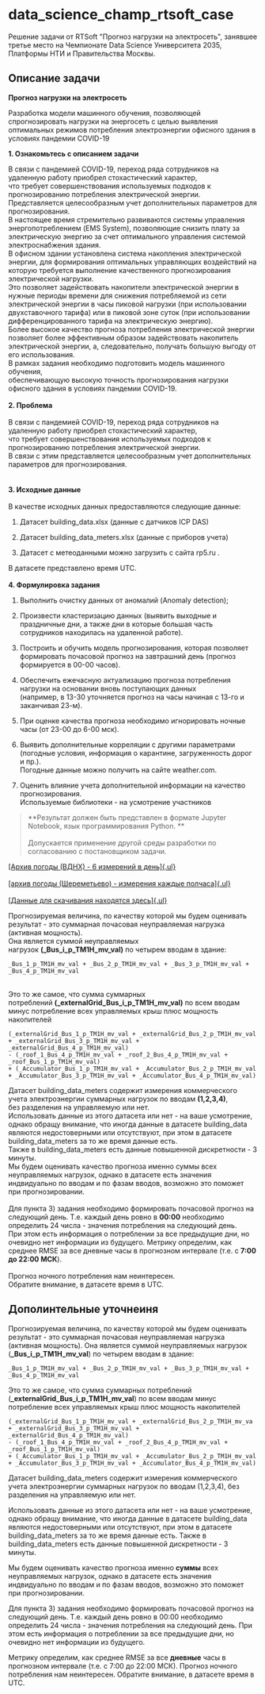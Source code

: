 # data_science_champ_rtsoft_case
Решение задачи от RTSoft "Прогноз нагрузки на электросеть", занявшее третье место на Чемпионате Data Science Университета 2035, Платформы НТИ и Правительства Москвы.

## Описание задачи
**Прогноз нагрузки на электросеть**

Разработка модели машинного обучения, позволяющей спрогнозировать
нагрузки на энергосеть с целью выявления оптимальных режимов потребления
электроэнергии офисного здания в условиях пандемии COVID-19

**1. Ознакомьтесь с описанием задачи**

В связи с пандемией COVID-19, переход ряда сотрудников на удаленную
работу приобрел стохастический характер, \
что требует совершенствования используемых подходов к прогнозированию
потребления электрической энергии. \
Представляется целесообразным учет дополнительных параметров для
прогнозирования. \
В настоящее время стремительно развиваются системы управления
энергопотреблением (EMS System), позволяющие снизить плату за
электрическую энергию за счет оптимального управления системой
электроснабжения здания.\
В офисном здании установлена система накопления электрической энергии,
для формирования оптимальных управляющих воздействий на которую
требуется выполнение качественного прогнозирования электрической
нагрузки. \
Это позволяет задействовать накопители электрической энергии в нужные
периоды времени для снижения потребляемой из сети электрической энергии
в часы пиковой нагрузки (при использовании двухставочного тарифа) или в
пиковой зоне суток (при использовании дифференцированного тарифа на
электрическую энергию). \
Более высокое качество прогноза потребления электрической энергии
позволяет более эффективным образом задействовать накопитель
электрической энергии, а, следовательно, получать большую выгоду от его
использования.\
В рамках задания необходимо подготовить модель машинного обучения, \
обеспечивающую высокую точность прогнозирования нагрузки офисного здания
в условиях пандемии COVID-19. \
\
**2. Проблема**\
\
В связи с пандемией COVID-19, переход ряда сотрудников на удаленную
работу приобрел стохастический характер,\
что требует совершенствования используемых подходов к прогнозированию
потребления электрической энергии. \
В связи с этим представляется целесообразным учет дополнительных
параметров для прогнозирования.\
\
\
**3. Исходные данные**\
\
В качестве исходных данных предоставляются следующие данные:

1.  Датасет building_data.xlsx (данные с датчиков ICP DAS)

2.  Датасет building_data_meters.xlsx (данные с приборов учета)

3.  Датасет с метеоданными можно загрузить с сайта rp5.ru . 

В датасете представлено время UTC.\
\
**4. Формулировка задания**

1.  Выполнить очистку данных от аномалий (Anomaly detection);

2.  Произвести кластеризацию данных (выявить выходные и праздничные дни,
    а также дни в которые большая часть сотрудников находилась на
    удаленной работе). 

3.  Построить и обучить модель прогнозирования, которая позволяет
    формировать почасовой прогноз на завтрашний день (прогноз
    формируется в 00-00 часов).

4.  Обеспечить ежечасную актуализацию прогноза потребления нагрузки на
    основании вновь поступающих данных \
    (например, в 13-30 уточняется прогноз на часы начиная с 13-го и
    заканчивая 23-м).

5.  При оценке качества прогноза необходимо игнорировать ночные часы (от
    23-00 до 6-00 мск).

6.  Выявить дополнительные корреляции с другими параметрами (погодные
    условия, информация о карантине, загруженность дорог и пр.). \
    Погодные данные можно получить на сайте weather.com.

7.  Оценить влияние учета дополнительной информации на качество
    прогнозирования.\
    Используемые библиотеки - на усмотрение участников 

> **Результат должен быть представлен в формате Jupyter Notebook, язык
> программирования Python. **\
> \
> Допускается применение другой среды разработки по согласованию с
> постановщиком задачи.

[[Архив погоды (ВДНХ) - 6 измерений в
день]{.ul}](https://rp5.ru/%D0%90%D1%80%D1%85%D0%B8%D0%B2_%D0%BF%D0%BE%D0%B3%D0%BE%D0%B4%D1%8B_%D0%B2_%D0%9C%D0%BE%D1%81%D0%BA%D0%B2%D0%B5_(%D0%92%D0%94%D0%9D%D0%A5)) \
\
[[архив погоды (Шереметьево) - измерения каждые
полчаса]{.ul}](https://rp5.ru/%D0%90%D1%80%D1%85%D0%B8%D0%B2_%D0%BF%D0%BE%D0%B3%D0%BE%D0%B4%D1%8B_%D0%B2_%D0%A8%D0%B5%D1%80%D0%B5%D0%BC%D0%B5%D1%82%D1%8C%D0%B5%D0%B2%D0%BE,_%D0%B8%D0%BC._%D0%90._%D0%A1._%D0%9F%D1%83%D1%88%D0%BA%D0%B8%D0%BD%D0%B0_(%D0%B0%D1%8D%D1%80%D0%BE%D0%BF%D0%BE%D1%80%D1%82),_METAR)\
\
[[Данные для скачивания находятся
здесь]{.ul}](https://files.2035.university/f/db927d3080eb43b487b4/)

Прогнозируемая величина, по качеству которой мы будем оценивать
результат - это суммарная почасовая неуправляемая нагрузка (активная
мощность).\
Она является суммой неуправляемых
нагрузок **(\_Bus_i\_p_TM1H_mv_val)** по четырем вводам в здание:
```
_Bus_1_p_TM1H_mv_val + _Bus_2_p_TM1H_mv_val + _Bus_3_p_TM1H_mv_val + _Bus_4_p_TM1H_mv_val
```
\
Это то же самое, что сумма суммарных
потреблений **(\_externalGrid_Bus_i\_p_TM1H_mv_val)** по всем вводам
минус потребление всех управляемых крыш плюс мощность накопителей
```
(_externalGrid_Bus_1_p_TM1H_mv_val + _externalGrid_Bus_2_p_TM1H_mv_val
+ _externalGrid_Bus_3_p_TM1H_mv_val + _externalGrid_Bus_4_p_TM1H_mv_val)
- (_roof_1_Bus_4_p_TM1H_mv_val + _roof_2_Bus_4_p_TM1H_mv_val + _roof_Bus_1_p_TM1H_mv_val)
+ (_Accumulator_Bus_1_p_TM1H_mv_val + _Accumulator_Bus_2_p_TM1H_mv_val
+ _Accumulator_Bus_3_p_TM1H_mv_val + _Accumulator_Bus_4_p_TM1H_mv_val)
```

Датасет building_data_meters содержит измерения коммерческого учета
электроэнергии суммарных нагрузок по вводам **(1,2,3,4)**,\
без разделения на управляемую или нет. \
Использовать данные из этого датасета или нет - на ваше усмотрение,
однако обращу внимание, что иногда данные в датасете building_data
являются недостоверными или отсутствуют, при этом в датасете
building_data_meters за то же время данные есть. \
Также в building_data_meters есть данные повышенной дискретности - 3
минуты.\
Мы будем оценивать качество прогноза именно суммы всех неуправляемых
нагрузок, однако в датасете есть значения индвидуально по вводам и по
фазам вводов, возможно это поможет при прогнозировании. \
\
Для пункта 3) задания необходимо формировать почасовой прогноз на
следующий день. Т.е. каждый день ровно в **00:00** необходимо определить
24 числа - значения потребления на следующий день. \
При этом есть информация о потреблении за все предыдущие дни, но
очевидно нет информации из будущего. Метрику определим, как среднее RMSE
за все дневные часы в прогнозном интервале (т.е. с **7:00 до 22:00
МСК**). \
\
Прогноз ночного потребления нам неинтересен. \
Обратите внимание, в датасете время в UTC.

## Дополинтельные уточнеиня
Прогнозируемая величина, по качеству которой мы будем оценивать
результат - это суммарная почасовая неуправляемая нагрузка (активная
мощность). Она является суммой неуправляемых нагрузок
(**\_Bus_i\_p_TM1H_mv_val**) по четырем вводам в здание:

```
_Bus_1_p_TM1H_mv_val + _Bus_2_p_TM1H_mv_val + _Bus_3_p_TM1H_mv_val + _Bus_4_p_TM1H_mv_val
```

Это то же самое, что сумма суммарных потреблений
(**\_externalGrid_Bus_i\_p_TM1H_mv_val**) по всем вводам минус
потребление всех управляемых крыш плюс мощность накопителей

```
(_externalGrid_Bus_1_p_TM1H_mv_val + _externalGrid_Bus_2_p_TM1H_mv_va + _externalGrid_Bus_3_p_TM1H_mv_val + _externalGrid_Bus_4_p_TM1H_mv_val)
- (_roof_1_Bus_4_p_TM1H_mv_val + _roof_2_Bus_4_p_TM1H_mv_val + _roof_Bus_1_p_TM1H_mv_val)
+ (_Accumulator_Bus_1_p_TM1H_mv_val + _Accumulator_Bus_2_p_TM1H_mv_val + _Accumulator_Bus_3_p_TM1H_mv_val + _Accumulator_Bus_4_p_TM1H_mv_val)
```

Датасет building_data_meters содержит измерения коммерческого учета
электроэнергии суммарных нагрузок по вводам (1,2,3,4), без разделения на
управляемую или нет.

Использовать данные из этого датасета или нет - на ваше усмотрение,
однако обращу внимание, что иногда данные в датасете building_data
являются недостоверными или отсутствуют, при этом в датасете
building_data_meters за то же время данные есть. Также в
building_data_meters есть данные повышенной дискретности - 3 минуты.

Мы будем оценивать качество прогноза именно **суммы** всех неуправляемых
нагрузок, однако в датасете есть значения индвидуально по вводам и по
фазам вводов, возможно это поможет при прогнозировании.

Для пункта 3) задания необходимо формировать почасовой прогноз на
следующий день. Т.е. каждый день ровно в 00:00 необходимо определить 24
числа - значения потребления на следующий день. При этом есть
информация о потреблении за все предыдущие дни, но очевидно нет
информации из будущего.

Метрику определим, как среднее RMSE за все **дневные** часы в прогнозном
интервале (т.е. с 7:00 до 22:00 МСК). Прогноз ночного потребления нам
неинтересен. Обратите внимание, в датасете время в UTC.
